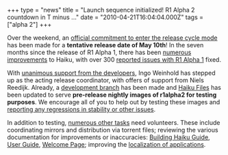+++
type = "news"
title = "Launch sequence initialized! R1 Alpha 2 countdown in T minus ..."
date = "2010-04-21T16:04:04.000Z"
tags = ["alpha 2"]
+++

Over the weekend, an <a href="https://www.freelists.org/post/haiku-development/Wrapping-up-R1-alpha-2">official commitment to enter the release cycle mode</a> has been made for a <strong>tentative release date of May 10th</strong>! In the seven months since the release of R1 Alpha 1, there has been <a href="https://dev.haiku-os.org/wiki/R1/ImprovementsSinceAlpha1">numerous improvements</a> to Haiku, with over 300 <a href="https://dev.haiku-os.org/wiki/R1/Alpha1ReportedIssues">reported issues with R1 Alpha 1</a> fixed.
<!--break-->
With <a href="https://www.freelists.org/post/haiku-development/VOTE-R1-alpha-2-release-coordinator">unanimous support from the developers</a>, Ingo Weinhold has stepped up as the acting release coordinator, with offers of support from Niels Reedijk. Already, a <a href="https://dev.haiku-os.org/browser/haiku/branches/releases/r1alpha2">development branch</a> has been made and <a href="http://www.haiku-files.org">Haiku Files</a> has been updated to serve <strong>pre-release nightly images of r1alpha2 for testing purposes</strong>. We encourage all of you to help out by testing these images and <a href="http://dev.haiku-os.org">reporting any regressions in stability or other issues</a>.

In addition to testing, <a href="https://dev.haiku-os.org/wiki/R1/Alpha2/StatusAndCoordination">numerous other tasks</a> need volunteers. These include coordinating mirrors and distribution via torrent files; reviewing the various documentation for improvements or inaccuracies: <a href="/guides/building">Building Haiku Guide</a>, <a href="http://svn.haiku-os.org/haiku/haiku/trunk/docs/userguide/en/contents.html">User Guide</a>, <a href="http://svn.haiku-os.org/haiku/haiku/trunk/docs/welcome/welcome_en.html">Welcome Page</a>; improving the <a href="http://hta.haikuzone.net/">localization of applications</a>.